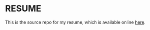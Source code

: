 # RESUME

This is the source repo for my resume, which is available online [here](https://aimeeu.github.io/resume/).


